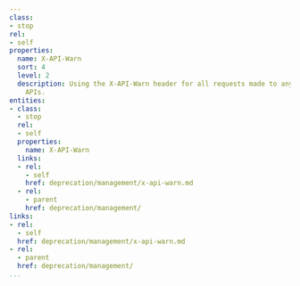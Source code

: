 ```yaml
---
class:
- stop
rel:
- self
properties:
  name: X-API-Warn
  sort: 4
  level: 2
  description: Using the X-API-Warn header for all requests made to any deprecated
    APIs.
entities:
- class:
  - stop
  rel:
  - self
  properties:
    name: X-API-Warn
  links:
  - rel:
    - self
    href: deprecation/management/x-api-warn.md
  - rel:
    - parent
    href: deprecation/management/
links:
- rel:
  - self
  href: deprecation/management/x-api-warn.md
- rel:
  - parent
  href: deprecation/management/
...
```

